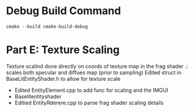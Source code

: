 # Debug Build Command

```
cmake --build cmake-build-debug
```

# Part E: Texture Scaling

Texture scalind done directly on coords of texture map in the frag shader .: scales both specular and diffues map (prior to sampling)
Edited struct in BaseLitEntityShader.h to allow for texture scale

- Edited EntityElement.cpp to add func for scaling and the IMGUI
- Baselitentityshader
- Editied EntityRderere.cpp to parse frag shader scaling details
